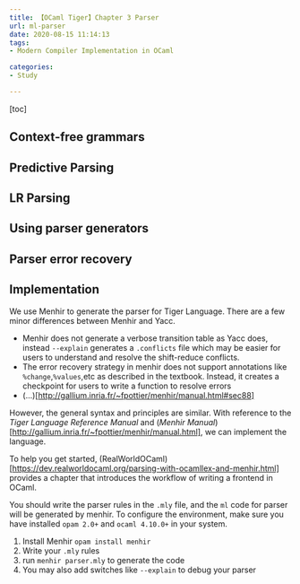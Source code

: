 ```yaml
---
title: 【OCaml Tiger】Chapter 3 Parser
url: ml-parser
date: 2020-08-15 11:14:13
tags: 
- Modern Compiler Implementation in OCaml

categories: 
- Study

---
```


[toc]

<!--more-->

## Context-free grammars

## Predictive Parsing

## LR Parsing

## Using parser generators

## Parser error recovery

## Implementation

We use Menhir to generate the parser for Tiger Language. There are a few minor differences between Menhir and Yacc.
- Menhir does not generate a verbose transition table as Yacc does, instead `--explain` generates a `.conflicts` file which may be easier for users to understand and resolve the shift-reduce conflicts.
- The error recovery strategy in menhir does not support annotations like `%change`,`%values`,etc as described in the textbook. Instead, it creates a checkpoint for users to write a function to resolve errors
- (...)[http://gallium.inria.fr/~fpottier/menhir/manual.html#sec88]

However, the general syntax and principles are similar. With reference to the *Tiger Language Reference Manual* and (*Menhir Manual*)[http://gallium.inria.fr/~fpottier/menhir/manual.html], we can implement the language.

To help you get started, (RealWorldOCaml)[https://dev.realworldocaml.org/parsing-with-ocamllex-and-menhir.html] provides a chapter that introduces the workflow of writing a frontend in OCaml.

You should write the parser rules in the `.mly` file, and the `ml` code for parser will be generated by menhir. To configure the environment, make sure you have installed `opam 2.0+` and `ocaml 4.10.0+` in your system.

1. Install Menhir `opam install menhir`
2. Write your `.mly` rules
3. run `menhir parser.mly` to generate the code
4. You may also add switches like `--explain` to debug your parser